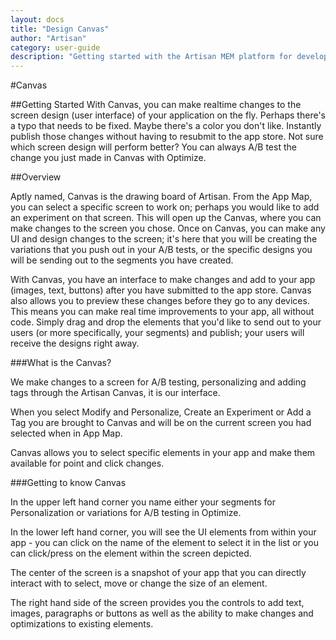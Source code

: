```yaml
---
layout: docs
title: "Design Canvas"
author: "Artisan"
category: user-guide
description: "Getting started with the Artisan MEM platform for developers."
---
```

#Canvas

##Getting Started
With Canvas, you can make realtime changes to the screen design (user interface) of your application on the fly. Perhaps there's a typo that needs to be fixed. Maybe there's a color you don't like. Instantly publish those changes without having to resubmit to the app store. Not sure which screen design will perform better? You can always A/B test the change you just made in Canvas with Optimize.

##Overview

Aptly named, Canvas is the drawing board of Artisan. From the App Map, you can select a specific screen to work on; perhaps you would like to add an experiment on that screen. This will open up the Canvas, where you can make changes to the screen you chose. Once on Canvas, you can make any UI and design changes to the screen; it's here that you will be creating the variations that you push out in your A/B tests, or the specific designs you will be sending out to the segments you have created. 

With Canvas, you have an interface to make changes and add to your app (images, text, buttons) after you have submitted to the app store. Canvas also allows you to preview these changes before they go to any devices. This means you can make real time improvements to your app, all without code. Simply drag and drop the elements that you'd like to send out to your users (or more specifically, your segments) and publish; your users will receive the designs right away. 

###What is the Canvas?

We make changes to a screen for A/B testing, personalizing and adding tags through the Artisan Canvas, it is our interface.

When you select Modify and Personalize, Create an Experiment or Add a Tag you are brought to Canvas and will be on the current screen you had selected when in App Map.

Canvas allows you to select specific elements in your app and make them available for point and click changes.

###Getting to know Canvas

In the upper left hand corner you name either your segments for Personalization or variations for A/B testing in Optimize.

In the lower left hand corner, you will see the UI elements from within your app - you can click on the name of the element to select it in the list or you can click/press on the element within the screen depicted.

The center of the screen is a snapshot of your app that you can directly interact with to select, move or change the size of an element.

The right hand side of the screen provides you the controls to add text, images, paragraphs or buttons as well as the ability to make changes and optimizations to existing elements.



